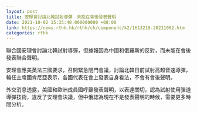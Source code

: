 ```yaml
---
layout: post
title: 安理會討論北韓試射導彈　未能在會後發表聲明
date: 2021-10-02 15:35:40.000000000 +08:00
link: https://news.rthk.hk/rthk/ch/component/k2/1613219-20211002.htm
categories: rthk
---
```


聯合國安理會討論北韓試射導彈，但據報因為中國和俄羅斯的反對，而未能在會後發表聯合聲明。

安理會應美英法三國要求，召開緊急閉門會議，討論北韓日前試射高超音速導彈，輪任主席國肯尼亞表示，各國代表在會上發表自身看法，不會有會後聲明。

外交消息透露，美國和歐洲成員國呼籲發表聲明，以表達關切，認為試射使用彈道導彈技術，違反了安理會決議，但中俄認為現在不是發表聲明的時候，需要更多時間分析。
